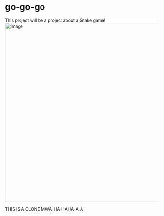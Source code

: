 # go-go-go
This project will be a project about a Snake game! 
<img width="586" height="589" alt="image" src="https://github.com/user-attachments/assets/87165f10-b400-43c5-a9f5-6ed4d361c6fe" />

THIS IS A CLONE
MWA-HA-HAHA-A-A